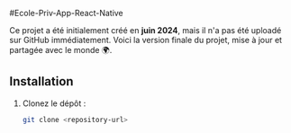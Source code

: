 #Ecole-Priv-App-React-Native

Ce projet a été initialement créé en **juin 2024**, mais il n'a pas été uploadé sur GitHub immédiatement. Voici la version finale du projet, mise à jour et partagée avec le monde 🌍.

## Installation

1. Clonez le dépôt :
   ```bash
   git clone <repository-url>
